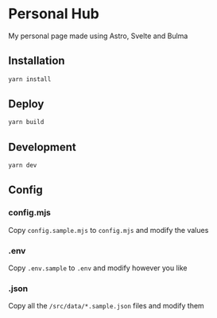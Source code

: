 # Personal Hub
My personal page made using Astro, Svelte and Bulma

## Installation
```bash
yarn install
```

## Deploy
```bash
yarn build
```

## Development
```bash
yarn dev
```

## Config
### config.mjs
Copy `config.sample.mjs` to `config.mjs` and modify the values

### .env
Copy `.env.sample` to `.env` and modify however you like

### .json
Copy all the `/src/data/*.sample.json` files and modify them

